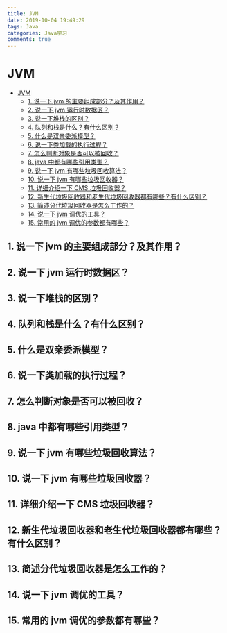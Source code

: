 ```yaml
---
title: JVM
date: 2019-10-04 19:49:29
tags: Java
categories: Java学习
comments: true
---
```

# JVM

<!-- TOC -->

- [JVM](#jvm)
    - [1. 说一下 jvm 的主要组成部分？及其作用？](#1-说一下-jvm-的主要组成部分及其作用)
    - [2. 说一下 jvm 运行时数据区？](#2-说一下-jvm-运行时数据区)
    - [3. 说一下堆栈的区别？](#3-说一下堆栈的区别)
    - [4. 队列和栈是什么？有什么区别？](#4-队列和栈是什么有什么区别)
    - [5. 什么是双亲委派模型？](#5-什么是双亲委派模型)
    - [6. 说一下类加载的执行过程？](#6-说一下类加载的执行过程)
    - [7. 怎么判断对象是否可以被回收？](#7-怎么判断对象是否可以被回收)
    - [8. java 中都有哪些引用类型？](#8-java-中都有哪些引用类型)
    - [9. 说一下 jvm 有哪些垃圾回收算法？](#9-说一下-jvm-有哪些垃圾回收算法)
    - [10. 说一下 jvm 有哪些垃圾回收器？](#10-说一下-jvm-有哪些垃圾回收器)
    - [11. 详细介绍一下 CMS 垃圾回收器？](#11-详细介绍一下-cms-垃圾回收器)
    - [12. 新生代垃圾回收器和老生代垃圾回收器都有哪些？有什么区别？](#12-新生代垃圾回收器和老生代垃圾回收器都有哪些有什么区别)
    - [13. 简述分代垃圾回收器是怎么工作的？](#13-简述分代垃圾回收器是怎么工作的)
    - [14. 说一下 jvm 调优的工具？](#14-说一下-jvm-调优的工具)
    - [15. 常用的 jvm 调优的参数都有哪些？](#15-常用的-jvm-调优的参数都有哪些)

<!-- /TOC -->

## 1. 说一下 jvm 的主要组成部分？及其作用？

## 2. 说一下 jvm 运行时数据区？

## 3. 说一下堆栈的区别？

## 4. 队列和栈是什么？有什么区别？

## 5. 什么是双亲委派模型？

## 6. 说一下类加载的执行过程？

## 7. 怎么判断对象是否可以被回收？

## 8. java 中都有哪些引用类型？

## 9. 说一下 jvm 有哪些垃圾回收算法？

## 10. 说一下 jvm 有哪些垃圾回收器？

## 11. 详细介绍一下 CMS 垃圾回收器？

## 12. 新生代垃圾回收器和老生代垃圾回收器都有哪些？有什么区别？

## 13. 简述分代垃圾回收器是怎么工作的？

## 14. 说一下 jvm 调优的工具？

## 15. 常用的 jvm 调优的参数都有哪些？
